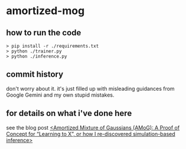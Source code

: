 # amortized-mog

## how to run the code

```
> pip install -r ./requirements.txt
> python ./trainer.py
> python ./inference.py
```

## commit history

don't worry about it. it's just filled up with misleading guidances from Google Gemini and my own stupid mistakes.

## for details on what i've done here

see the blog post [<Amortized Mixture of Gaussians (AMoG): A Proof of Concept for “Learning to X”, or how I re-discovered simulation-based inference>](https://kyunghyuncho.me/amortized-mixture-of-gaussians-amog-a-proof-of-concept-for-learning-to-x-or-how-i-re-discovered-simulation-based-inference/)
